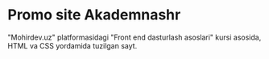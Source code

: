 # Promo site Akademnashr

"Mohirdev.uz" platformasidagi "Front end dasturlash asoslari" kursi asosida, HTML va CSS yordamida tuzilgan sayt.
